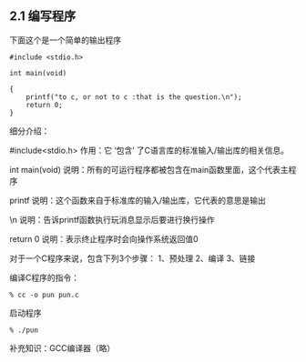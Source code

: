 ## 2.1 编写程序

下面这个是一个简单的输出程序
```
#include <stdio.h>

int main(void)

{
    printf("to c, or not to c :that is the question.\n");
    return 0;
}
```
细分介绍：

#include<stdio.h>
作用：它 ‘包含’ 了C语言库的标准输入/输出库的相关信息。

int main(void)
说明：所有的可运行程序都被包含在main函数里面，这个代表主程序

printf
说明：这个函数来自于标准库的输入/输出库，它代表的意思是输出

\n
说明：告诉printf函数执行玩消息显示后要进行换行操作

return 0
说明：表示终止程序时会向操作系统返回值0


对于一个C程序来说，包含下列3个步骤：
1、预处理
2、编译
3、链接

编译C程序的指令：
```
% cc -o pun pun.c
```
启动程序
```
% ./pun
```
补充知识：GCC编译器（略）